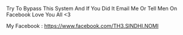 Try To Bypass This System And If You Did It Email Me Or Tell Men On Facebook Love You All <3

My Facebook : https://www.facebook.com/TH3.SINDHI.NOMI

